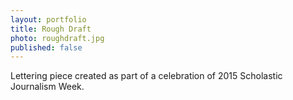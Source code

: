 ```yaml
---
layout: portfolio
title: Rough Draft
photo: roughdraft.jpg
published: false
---
```



Lettering piece created as part of a celebration of 2015 Scholastic Journalism Week.
